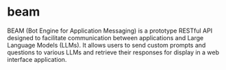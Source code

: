 # beam
BEAM (Bot Engine for Application Messaging) is a prototype RESTful API designed to facilitate communication between applications and Large Language Models (LLMs). It allows users to send custom prompts and questions to various LLMs and retrieve their responses for display in a web interface application.
